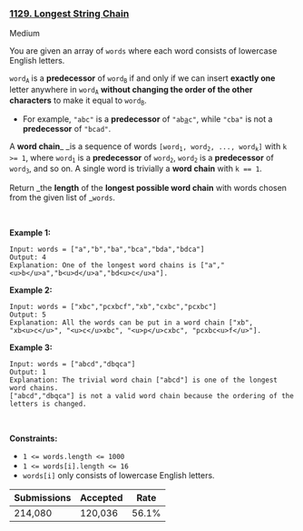 ### [1129. Longest String Chain](https://leetcode.com/problems/longest-string-chain/)

Medium

You are given an array of `` words `` where each word consists of lowercase English letters.

<code>word<sub>A</sub></code> is a __predecessor__ of <code>word<sub>B</sub></code> if and only if we can insert __exactly one__ letter anywhere in <code>word<sub>A</sub></code> __without changing the order of the other characters__ to make it equal to <code>word<sub>B</sub></code>.

*   For example, `` "abc" `` is a __predecessor__ of <code>"ab<u>a</u>c"</code>, while `` "cba" `` is not a __predecessor__ of `` "bcad" ``.

A __word chain___ _is a sequence of words <code>[word<sub>1</sub>, word<sub>2</sub>, ..., word<sub>k</sub>]</code> with `` k >= 1 ``, where <code>word<sub>1</sub></code> is a __predecessor__ of <code>word<sub>2</sub></code>, <code>word<sub>2</sub></code> is a __predecessor__ of <code>word<sub>3</sub></code>, and so on. A single word is trivially a __word chain__ with `` k == 1 ``.

Return _the __length__ of the __longest possible word chain__ with words chosen from the given list of _`` words ``.

 

__Example 1:__

```
Input: words = ["a","b","ba","bca","bda","bdca"]
Output: 4
Explanation: One of the longest word chains is ["a","<u>b</u>a","b<u>d</u>a","bd<u>c</u>a"].
```

__Example 2:__

```
Input: words = ["xbc","pcxbcf","xb","cxbc","pcxbc"]
Output: 5
Explanation: All the words can be put in a word chain ["xb", "xb<u>c</u>", "<u>c</u>xbc", "<u>p</u>cxbc", "pcxbc<u>f</u>"].
```

__Example 3:__

```
Input: words = ["abcd","dbqca"]
Output: 1
Explanation: The trivial word chain ["abcd"] is one of the longest word chains.
["abcd","dbqca"] is not a valid word chain because the ordering of the letters is changed.
```

 

__Constraints:__

*   `` 1 <= words.length <= 1000 ``
*   `` 1 <= words[i].length <= 16 ``
*   `` words[i] `` only consists of lowercase English letters.

| Submissions    | Accepted     | Rate   |
| -------------- | ------------ | ------ |
| 214,080 | 120,036 | 56.1% |
